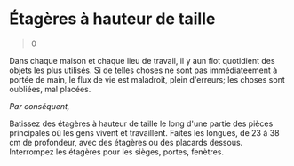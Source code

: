 
# Étagères à hauteur de taille

> 0

Dans chaque maison et chaque lieu de travail, il y aun flot quotidient des objets les plus utilisés. Si de telles choses ne sont pas immédiateement à portée de main, le flux de vie est maladroit, plein d'erreurs; les choses sont oubliées, mal placées.

*Par conséquent,*

Batissez des étagères à hauteur de taille le long d'une partie des pièces principales où les gens vivent et travaillent. Faites les longues, de 23 à 38 cm de profondeur, avec des étagères ou des placards dessous. Interrompez les étagères pour les sièges, portes, fenètres.
